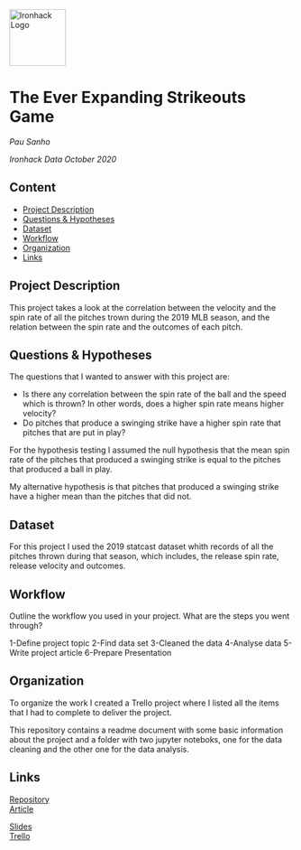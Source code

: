 <img src="https://bit.ly/2VnXWr2" alt="Ironhack Logo" width="100"/>

# The Ever Expanding Strikeouts Game
*Pau Sanho*

*Ironhack Data October 2020*

## Content
- [Project Description](#project-description)
- [Questions & Hypotheses](#questions-hypotheses)
- [Dataset](#dataset)
- [Workflow](#workflow)
- [Organization](#organization)
- [Links](#links)

## Project Description
This project takes a look at the correlation between the velocity and the spin rate of all the pitches trown during the 2019 MLB season, and the relation between the spin rate and the outcomes of each pitch.  

## Questions & Hypotheses
The questions that I wanted to answer with this project are: 

- Is there any correlation between the spin rate of the ball and the speed which is thrown? In other words, does a higher spin rate means higher velocity?
- Do pitches that produce a swinging strike have a higher spin rate that pitches that are put in play? 

For the hypothesis testing I assumed the null hypothesis that the mean spin rate of the pitches that produced a swinging strike is equal to the pitches that produced a ball in play. 

My alternative hypothesis is that pitches that produced a swinging strike have a higher mean than the pitches that did not. 

## Dataset
For this project I used the 2019 statcast dataset whith records of all the pitches thrown during that season, which includes, the release spin rate, release velocity and outcomes. 


## Workflow
Outline the workflow you used in your project. What are the steps you went through?

1-Define project topic
2-Find data set
3-Cleaned the data
4-Analyse data
5-Write project article
6-Prepare Presentation


## Organization
To organize the work I created a Trello project where I listed all the items that I had to complete to deliver the project. 

This repository contains a readme document with some basic information about the project and a folder with two jupyter noteboks, one for the data cleaning and the other one for the data analysis. 

## Links
[Repository](https://github.com/pausancho/Project-Week-5-Your-Own-Project)  
[Article](https://pausanchogonzalez.medium.com/the-ever-expanding-strikeouts-game-8a1d50ce0b95)

[Slides](https://docs.google.com/presentation/d/1FtpNh2uj3P3u77omgbLKLf7sCmuHMMyULdFsYkcoimw/edit?usp=sharing)  
[Trello](https://trello.com/b/cmocSGs7/project-4)

